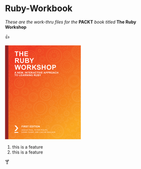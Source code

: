 # Ruby-Workbook

_These are the work-thru files for the_ **PACKT** _book titled_ **The Ruby Workshop**

:+1:

![Image of The Ruby Workshop](smaller.png)


1. this is a feature
2. this is a feature

:cocktail:
